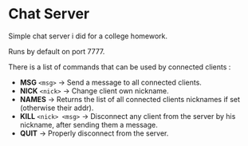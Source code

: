 # Chat Server
Simple chat server i did for a college homework.

Runs by default on port 7777.

There is a list of commands that can be used by connected clients :

- **MSG** `<msg>` -> Send a message to all connected clients.
- **NICK** `<nick>` -> Change client own nickname.
- **NAMES** -> Returns the list of all connected clients nicknames if set (otherwise their addr).
- **KILL** `<nick> <msg>` -> Disconnect any client from the server by his nickname, after sending them a message.
- **QUIT** -> Properly disconnect from the server.
